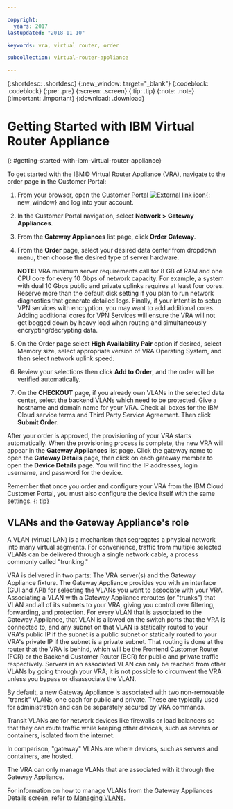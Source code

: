 ```yaml
---

copyright:
  years: 2017
lastupdated: "2018-11-10"

keywords: vra, virtual router, order

subcollection: virtual-router-appliance

---
```


{:shortdesc: .shortdesc}
{:new_window: target="_blank"}
{:codeblock: .codeblock}
{:pre: .pre}
{:screen: .screen}
{:tip: .tip}
{:note: .note}
{:important: .important}
{:download: .download}


# Getting Started with IBM Virtual Router Appliance
{: #getting-started-with-ibm-virtual-router-appliance}

To get started with the IBM© Virtual Router Appliance (VRA), navigate to the order page in the Customer Portal:

1. From your browser, open the [Customer Portal ![External link icon](../../icons/launch-glyph.svg "External link icon")](https://control.softlayer.com/){: new_window} and log into your account.
2. In the Customer Portal navigation, select **Network > Gateway Appliances**.
3. From the **Gateway Appliances** list page, click **Order Gateway**.
4. From the **Order** page, select your desired data center from dropdown menu, then choose the desired type of server hardware.

    **NOTE:** VRA minimum server requirements call for 8 GB of RAM and one CPU core for every 10 Gbps of network capacity. For example, a system with dual 10 Gbps public and private uplinks requires at least four cores. Reserve more than the default disk setting if you plan to run network diagnostics that generate detailed logs. Finally, if your intent is to setup VPN services with encryption, you may want to add additional cores. Adding additional cores for VPN Services will ensure the VRA will not get bogged down by heavy load when routing and simultaneously encrypting/decrypting data.

5. On the Order page select **High Availability Pair** option if desired, select Memory size, select appropriate version of VRA Operating System, and then select network uplink speed.

6. Review your selections then click **Add to Order**, and the order will be verified automatically.
7. On the **CHECKOUT** page, if you already own VLANs in the selected data center, select the backend VLANs which need to be protected. Give a hostname and domain name for your VRA. Check all boxes for the IBM Cloud service terms and Third Party Service Agreement. Then click **Submit Order**.

After your order is approved, the provisioning of your VRA starts automatically. When the provisioning process is complete, the new VRA will appear in the **Gateway Appliances** list page. Click the gateway name to open the **Gateway Details** page, then click on each gateway member to open the **Device Details** page. You will find the IP addresses, login username, and password for the device.  

Remember that once you order and configure your VRA from the IBM Cloud Customer Portal, you must also configure the device itself with the same settings.
{: tip}

## VLANs and the Gateway Appliance's role
A VLAN (virtual LAN) is a mechanism that segregates a physical network into many virtual segments. For convenience, traffic from multiple selected VLANs can be delivered through a single network cable, a process commonly called "trunking."

VRA is delivered in two parts: The VRA server(s) and the Gateway Appliance fixture. The Gateway Appliance provides you with an interface (GUI and API) for selecting the VLANs you want to associate with your VRA. Associating a VLAN with a Gateway Appliance reroutes (or "trunks") that VLAN and all of its subnets to your VRA, giving you control over filtering, forwarding, and protection. For every VLAN that is associated to the Gateway Appliance, that VLAN is allowed on the switch ports that the VRA is connected to, and any subnet on that VLAN is statically routed to your VRA's public IP if the subnet is a public subnet or statically routed to your VRA's private IP if the subnet is a private subnet. That routing is done at the router that the VRA is behind, which will be the Frontend Customer Router (FCR) or the Backend Customer Router (BCR) for public and private traffic respectively. Servers in an associated VLAN can only be reached from other VLANs by going through your VRA; it is not possible to circumvent the VRA unless you bypass or disassociate the VLAN.

By default, a new Gateway Appliance is associated with two non-removable "transit" VLANs, one each for public and private. These are typically used for administration and can be separately secured by VRA commands.

Transit VLANs are for network devices like firewalls or load balancers so that they can route traffic while keeping other devices, such as servers or containers, isolated from the internet.

In comparison, "gateway" VLANs are where devices, such as servers and containers, are hosted.

The VRA can only manage VLANs that are associated with it through the Gateway Appliance.

For information on how to manage VLANs from the Gateway Appliances Details screen, refer to [Managing VLANs](/docs/infrastructure/virtual-router-appliance?topic=virtual-router-appliance-managing-your-vlans).
